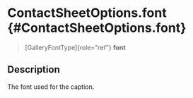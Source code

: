 ContactSheetOptions.font {#ContactSheetOptions.font}
========================

> [GalleryFontType]{role="ref"} **font**

Description
-----------

The font used for the caption.

